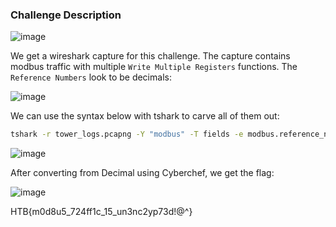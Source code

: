 ### Challenge Description
![image](https://github.com/LazyTitan33/CTF-Writeups/assets/80063008/c1efa2f9-6af9-4501-9f2a-42d0c9420c5c)

We get a wireshark capture for this challenge. The capture contains modbus traffic with multiple `Write Multiple Registers` functions. The `Reference Numbers` look to be decimals:

![image](https://github.com/LazyTitan33/CTF-Writeups/assets/80063008/50436850-ecd5-4d7a-8235-4a4a5ab29eea)

We can use the syntax below with tshark to carve all of them out:

```bash
tshark -r tower_logs.pcapng -Y "modbus" -T fields -e modbus.reference_num|grep .|awk '{print $1}' ORS=' '
```
![image](https://github.com/LazyTitan33/CTF-Writeups/assets/80063008/5287e38b-1867-4bdf-b255-197ce6c38159)

After converting from Decimal using Cyberchef, we get the flag:

![image](https://github.com/LazyTitan33/CTF-Writeups/assets/80063008/92d9c1e2-9b1f-4662-94c4-c552e67b9b89)

HTB{m0d8u5_724ff1c_15_un3nc2yp73d!@^}
